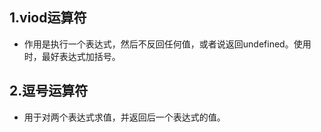 ## 1.viod运算符
+ 作用是执行一个表达式，然后不反回任何值，或者说返回undefined。使用时，最好表达式加括号。
## 2.逗号运算符
+ 用于对两个表达式求值，并返回后一个表达式的值。